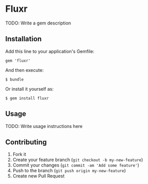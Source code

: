 # Fluxr

TODO: Write a gem description

## Installation

Add this line to your application's Gemfile:

    gem 'fluxr'

And then execute:

    $ bundle

Or install it yourself as:

    $ gem install fluxr

## Usage

TODO: Write usage instructions here

## Contributing

1. Fork it
2. Create your feature branch (`git checkout -b my-new-feature`)
3. Commit your changes (`git commit -am 'Add some feature'`)
4. Push to the branch (`git push origin my-new-feature`)
5. Create new Pull Request
